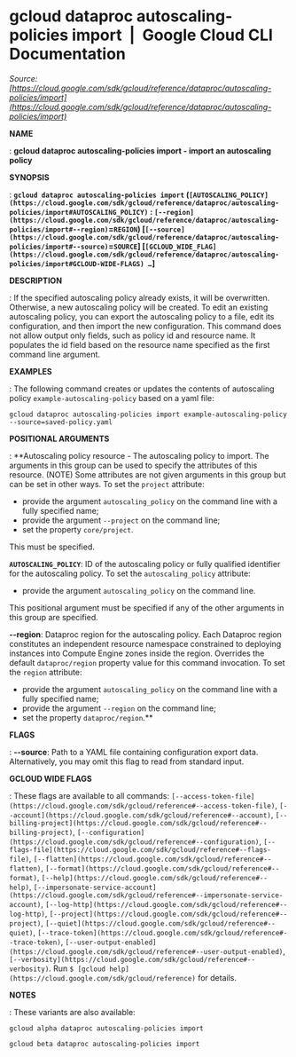 # gcloud dataproc autoscaling-policies import  |  Google Cloud CLI Documentation

*Source: [https://cloud.google.com/sdk/gcloud/reference/dataproc/autoscaling-policies/import](https://cloud.google.com/sdk/gcloud/reference/dataproc/autoscaling-policies/import)*

**NAME**

: **gcloud dataproc autoscaling-policies import - import an autoscaling policy**

**SYNOPSIS**

: **`gcloud dataproc autoscaling-policies import` (`[AUTOSCALING_POLICY](https://cloud.google.com/sdk/gcloud/reference/dataproc/autoscaling-policies/import#AUTOSCALING_POLICY)` : `[--region](https://cloud.google.com/sdk/gcloud/reference/dataproc/autoscaling-policies/import#--region)`=`REGION`) [`[--source](https://cloud.google.com/sdk/gcloud/reference/dataproc/autoscaling-policies/import#--source)`=`SOURCE`] [`[GCLOUD_WIDE_FLAG](https://cloud.google.com/sdk/gcloud/reference/dataproc/autoscaling-policies/import#GCLOUD-WIDE-FLAGS) …`]**

**DESCRIPTION**

: If the specified autoscaling policy already exists, it will be overwritten.
Otherwise, a new autoscaling policy will be created. To edit an existing
autoscaling policy, you can export the autoscaling policy to a file, edit its
configuration, and then import the new configuration.
This command does not allow output only fields, such as policy id and resource
name. It populates the id field based on the resource name specified as the
first command line argument.

**EXAMPLES**

: The following command creates or updates the contents of autoscaling policy
`example-autoscaling-policy` based on a yaml file:

```
gcloud dataproc autoscaling-policies import example-autoscaling-policy --source=saved-policy.yaml
```

**POSITIONAL ARGUMENTS**

: **Autoscaling policy resource - The autoscaling policy to import. The arguments in
this group can be used to specify the attributes of this resource. (NOTE) Some
attributes are not given arguments in this group but can be set in other ways.
To set the `project` attribute:

- provide the argument `autoscaling_policy` on the command line with a
fully specified name;
- provide the argument `--project` on the command line;
- set the property `core/project`.

This must be specified.

**`AUTOSCALING_POLICY`**:
ID of the autoscaling policy or fully qualified identifier for the autoscaling
policy.
To set the `autoscaling_policy` attribute:

- provide the argument `autoscaling_policy` on the command line.

This positional argument must be specified if any of the other arguments in this
group are specified.

**--region**:
Dataproc region for the autoscaling policy. Each Dataproc region constitutes an
independent resource namespace constrained to deploying instances into Compute
Engine zones inside the region. Overrides the default
`dataproc/region` property value for this command invocation.
To set the `region` attribute:

- provide the argument `autoscaling_policy` on the command line with a
fully specified name;
- provide the argument `--region` on the command line;
- set the property `dataproc/region`.**

**FLAGS**

: **--source**:
Path to a YAML file containing configuration export data. Alternatively, you may
omit this flag to read from standard input.

**GCLOUD WIDE FLAGS**

: These flags are available to all commands: `[--access-token-file](https://cloud.google.com/sdk/gcloud/reference#--access-token-file)`,
`[--account](https://cloud.google.com/sdk/gcloud/reference#--account)`, `[--billing-project](https://cloud.google.com/sdk/gcloud/reference#--billing-project)`,
`[--configuration](https://cloud.google.com/sdk/gcloud/reference#--configuration)`,
`[--flags-file](https://cloud.google.com/sdk/gcloud/reference#--flags-file)`,
`[--flatten](https://cloud.google.com/sdk/gcloud/reference#--flatten)`, `[--format](https://cloud.google.com/sdk/gcloud/reference#--format)`, `[--help](https://cloud.google.com/sdk/gcloud/reference#--help)`, `[--impersonate-service-account](https://cloud.google.com/sdk/gcloud/reference#--impersonate-service-account)`,
`[--log-http](https://cloud.google.com/sdk/gcloud/reference#--log-http)`,
`[--project](https://cloud.google.com/sdk/gcloud/reference#--project)`, `[--quiet](https://cloud.google.com/sdk/gcloud/reference#--quiet)`, `[--trace-token](https://cloud.google.com/sdk/gcloud/reference#--trace-token)`, `[--user-output-enabled](https://cloud.google.com/sdk/gcloud/reference#--user-output-enabled)`,
`[--verbosity](https://cloud.google.com/sdk/gcloud/reference#--verbosity)`.
Run `$ [gcloud help](https://cloud.google.com/sdk/gcloud/reference)` for details.

**NOTES**

: These variants are also available:

```
gcloud alpha dataproc autoscaling-policies import
```

```
gcloud beta dataproc autoscaling-policies import
```